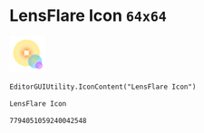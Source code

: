 # LensFlare Icon `64x64`
<img src="/img/LensFlare%20Icon.png" width=64 height=64>

``` CSharp
EditorGUIUtility.IconContent("LensFlare Icon")
```
```
LensFlare Icon
```
```
7794051059240042548
```
